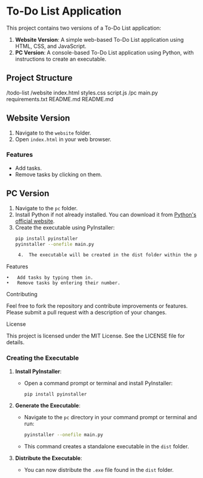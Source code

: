 # To-Do List Application

This project contains two versions of a To-Do List application:

1. **Website Version**: A simple web-based To-Do List application using HTML, CSS, and JavaScript.
2. **PC Version**: A console-based To-Do List application using Python, with instructions to create an executable.

## Project Structure

/todo-list
/website
index.html
styles.css
script.js
/pc
main.py
requirements.txt
README.md
README.md

## Website Version

1. Navigate to the `website` folder.
2. Open `index.html` in your web browser.

### Features

- Add tasks.
- Remove tasks by clicking on them.

## PC Version

1. Navigate to the `pc` folder.
2. Install Python if not already installed. You can download it from [Python's official website](https://www.python.org/).
3. Create the executable using PyInstaller:
   ```bash
   pip install pyinstaller
   pyinstaller --onefile main.py

	4.	The executable will be created in the dist folder within the pc directory. You can distribute and run this .exe file on Windows systems.

Features

	•	Add tasks by typing them in.
	•	Remove tasks by entering their number.

Contributing

Feel free to fork the repository and contribute improvements or features. Please submit a pull request with a description of your changes.

License

This project is licensed under the MIT License. See the LICENSE file for details.

### Creating the Executable

1. **Install PyInstaller**:
   - Open a command prompt or terminal and install PyInstaller:
     ```bash
     pip install pyinstaller
     ```

2. **Generate the Executable**:
   - Navigate to the `pc` directory in your command prompt or terminal and run:
     ```bash
     pyinstaller --onefile main.py
     ```
   - This command creates a standalone executable in the `dist` folder.

3. **Distribute the Executable**:
   - You can now distribute the `.exe` file found in the `dist` folder.
